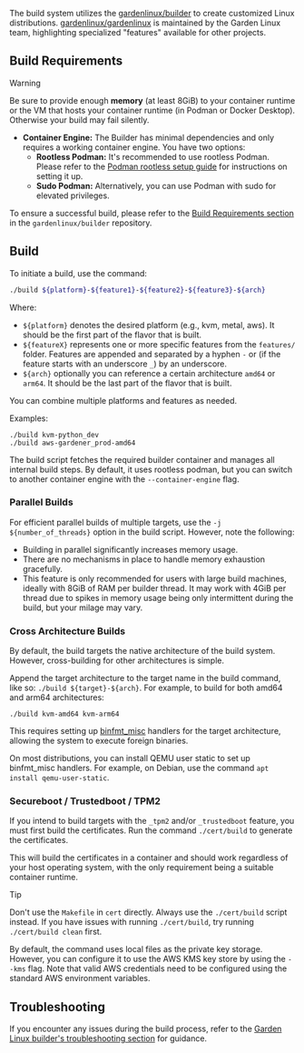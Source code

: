 The build system utilizes the [gardenlinux/builder](https://github.com/gardenlinux/builder) to create customized Linux distributions. 
[gardenlinux/gardenlinux](https://github.com/gardenlinux/gardenlinux) is maintained by the Garden Linux team, highlighting specialized "features" available for other projects.

## Build Requirements


> [!WARNING]
> Be sure to provide enough **memory** (at least 8GiB) to your container runtime or the VM that hosts your container runtime (in Podman or Docker Desktop).
> Otherwise your build may fail silently.

- **Container Engine:** The Builder has minimal dependencies and only requires a working container engine. You have two options:
  - **Rootless Podman:** It's recommended to use rootless Podman. Please refer to the [Podman rootless setup guide](https://github.com/containers/podman/blob/main/docs/tutorials/rootless_tutorial.md) for instructions on setting it up.
  - **Sudo Podman:** Alternatively, you can use Podman with sudo for elevated privileges.

To ensure a successful build, please refer to the [Build Requirements section](https://github.com/gardenlinux/builder#requirements) in the `gardenlinux/builder` repository.


##  Build

To initiate a build, use the command:
```bash
./build ${platform}-${feature1}-${feature2}-${feature3}-${arch}
```

Where:

- `${platform}` denotes the desired platform (e.g., kvm, metal, aws). It should be the first part of the flavor that is built.
- `${featureX}` represents one or more specific features from the `features/` folder. Features are appended and separated by a hyphen `-` or (if the feature starts with an underscore `_`) by an underscore.
- `${arch}` optionally you can reference a certain architecture `amd64` or `arm64`. It should be the last part of the flavor that is built.

You can combine multiple platforms and features as needed.

Examples:
```shell
./build kvm-python_dev
./build aws-gardener_prod-amd64
```

The build script fetches the required builder container and manages all internal build steps. By default, it uses rootless podman, but you can switch to another container engine with the `--container-engine` flag.


### Parallel Builds

For efficient parallel builds of multiple targets, use the `-j ${number_of_threads}` option in the build script. However, note the following:

- Building in parallel significantly increases memory usage.
- There are no mechanisms in place to handle memory exhaustion gracefully.
- This feature is only recommended for users with large build machines, ideally with 8GiB of RAM per builder thread. It may work with 4GiB per thread due to spikes in memory usage being only intermittent during the build, but your milage may vary.

### Cross Architecture Builds

By default, the build targets the native architecture of the build system. However, cross-building for other architectures is simple.

Append the target architecture to the target name in the build command, like so: `./build ${target}-${arch}`.
For example, to build for both amd64 and arm64 architectures:

```
./build kvm-amd64 kvm-arm64
```

This requires setting up [binfmt_misc](https://docs.kernel.org/admin-guide/binfmt-misc.html) handlers for the target architecture, allowing the system to execute foreign binaries.

On most distributions, you can install QEMU user static to set up binfmt_misc handlers. For example, on Debian, use the command `apt install qemu-user-static`.

### Secureboot / Trustedboot / TPM2

If you intend to build targets with the `_tpm2` and/or `_trustedboot` feature, you must first build the certificates.
Run the command `./cert/build` to generate the certificates.

This will build the certificates in a container and should work regardless of your host operating system, with the only requirement being a suitable container runtime.

> [!TIP]
> Don't use the `Makefile` in `cert` directly.
> Always use the `./cert/build` script instead.
> If you have issues with running `./cert/build`, try running `./cert/build clean` first.

By default, the command uses local files as the private key storage. However, you can configure it to use the AWS KMS key store by using the `--kms` flag. Note that valid AWS credentials need to be configured using the standard AWS environment variables.

## Troubleshooting

If you encounter any issues during the build process, refer to the [Garden Linux builder's troubleshooting section](https://github.com/gardenlinux/builder#troubleshooting) for guidance.

